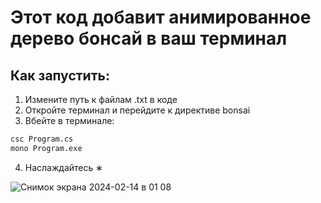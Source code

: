 # Этот код добавит анимированное дерево бонсай в ваш терминал

## Как запустить:
1. Измените путь к файлам .txt в коде
2. Откройте терминал и перейдите к директиве bonsai
3. Вбейте в терминале:
```zsh
csc Program.cs
mono Program.exe
```
<!--```zsh
              		       ,.,
              		      MMMM_    ,..,
              		        "_ "__"MMMMM          ,...,,
              		 ,..., __." --"    ,.,     _-"MMMMMMM
              		MMMMMM"___ "_._   MMM"_."" _ """"""
              		 """""    "" , \_.   "_. ."       #
              		 #      ,,, _"__ \__./ ."      #
              		    #  MMMMM_"  "_    ./          #
              		 #      ''''      (    )
              		  _______________.-'____"---._
              		  \                          /
              		   \________________________/
              		     |_|                |_|
```-->
4. Наслаждайтесь ∗

![Снимок экрана 2024-02-14 в 01 08](https://github.com/kutawhat/bonsai-ascii-animation/assets/64655969/c04c42ce-6764-4725-a54d-df6bb87b8a01)
